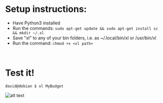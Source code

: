# Setup instructions:
+ Have Python3 installed
+ Run the commands: `sudo apt-get update && sudo apt-get install sc && mkdir ~/.xl`
+ Save "xl" to any of your bin folders, i.e. as ~/.local/bin/xl or /usr/bin/xl
+ Run the command: `chmod +x <xl path>`

<br />

# Test it!

```
david@debian $ xl MyBudget
```

![alt text](https://dgolembiowski.com/cdn/xl.png "sc tool with xl helper")

